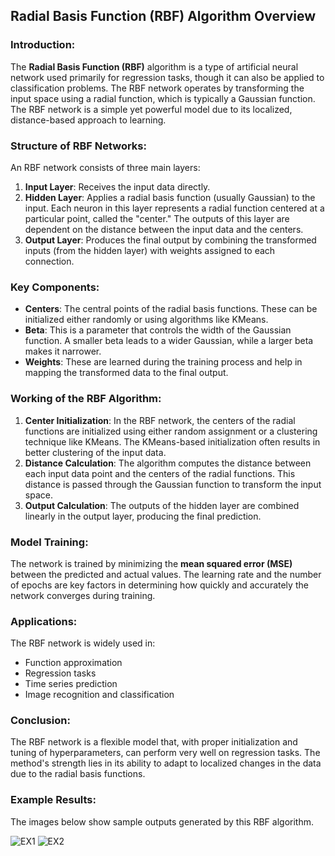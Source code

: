 ## Radial Basis Function (RBF) Algorithm Overview

### Introduction:
The **Radial Basis Function (RBF)** algorithm is a type of artificial neural network used primarily for regression tasks, though it can also be applied to classification problems. The RBF network operates by transforming the input space using a radial function, which is typically a Gaussian function. The RBF network is a simple yet powerful model due to its localized, distance-based approach to learning.

### Structure of RBF Networks:
An RBF network consists of three main layers:
1. **Input Layer**: Receives the input data directly.
2. **Hidden Layer**: Applies a radial basis function (usually Gaussian) to the input. Each neuron in this layer represents a radial function centered at a particular point, called the "center." The outputs of this layer are dependent on the distance between the input data and the centers.
3. **Output Layer**: Produces the final output by combining the transformed inputs (from the hidden layer) with weights assigned to each connection.

### Key Components:
- **Centers**: The central points of the radial basis functions. These can be initialized either randomly or using algorithms like KMeans.
- **Beta**: This is a parameter that controls the width of the Gaussian function. A smaller beta leads to a wider Gaussian, while a larger beta makes it narrower.
- **Weights**: These are learned during the training process and help in mapping the transformed data to the final output.

### Working of the RBF Algorithm:
1. **Center Initialization**: In the RBF network, the centers of the radial functions are initialized using either random assignment or a clustering technique like KMeans. The KMeans-based initialization often results in better clustering of the input data.
2. **Distance Calculation**: The algorithm computes the distance between each input data point and the centers of the radial functions. This distance is passed through the Gaussian function to transform the input space.
3. **Output Calculation**: The outputs of the hidden layer are combined linearly in the output layer, producing the final prediction.

### Model Training:
The network is trained by minimizing the **mean squared error (MSE)** between the predicted and actual values. The learning rate and the number of epochs are key factors in determining how quickly and accurately the network converges during training.

### Applications:
The RBF network is widely used in:
- Function approximation
- Regression tasks
- Time series prediction
- Image recognition and classification

### Conclusion:
The RBF network is a flexible model that, with proper initialization and tuning of hyperparameters, can perform very well on regression tasks. The method's strength lies in its ability to adapt to localized changes in the data due to the radial basis functions.

### Example Results:
The images below show sample outputs generated by this RBF algorithm.

![EX1](path/to/your/image1.png)
![EX2](path/to/your/image2.png)
